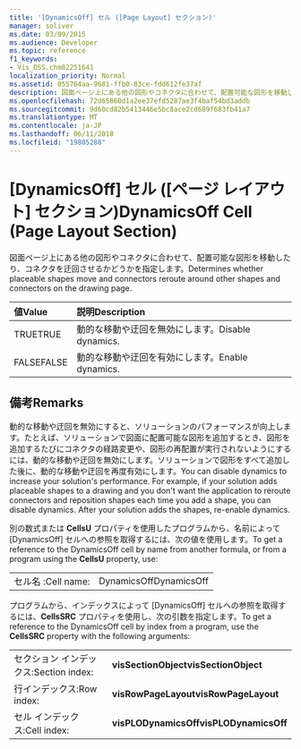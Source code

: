 ```yaml
---
title: '[DynamicsOff] セル ([Page Layout] セクション)'
manager: soliver
ms.date: 03/09/2015
ms.audience: Developer
ms.topic: reference
f1_keywords:
- Vis_DSS.chm82251641
localization_priority: Normal
ms.assetid: 055764aa-9681-ffb0-83ce-fdd612fe37af
description: 図面ページ上にある他の図形やコネクタに合わせて、配置可能な図形を移動したり、コネクタを迂回させるかどうかを指定します。
ms.openlocfilehash: 72d65860d1a2ee37efd5287ae3f4baf54bd3addb
ms.sourcegitcommit: 9d60cd82b5413446e5bc8ace2cd689f683fb41a7
ms.translationtype: MT
ms.contentlocale: ja-JP
ms.lasthandoff: 06/11/2018
ms.locfileid: "19805288"
---
```

# <a name="dynamicsoff-cell-page-layout-section"></a><span data-ttu-id="f9fe6-103">[DynamicsOff] セル ([ページ レイアウト] セクション)</span><span class="sxs-lookup"><span data-stu-id="f9fe6-103">DynamicsOff Cell (Page Layout Section)</span></span>

<span data-ttu-id="f9fe6-104">図面ページ上にある他の図形やコネクタに合わせて、配置可能な図形を移動したり、コネクタを迂回させるかどうかを指定します。</span><span class="sxs-lookup"><span data-stu-id="f9fe6-104">Determines whether placeable shapes move and connectors reroute around other shapes and connectors on the drawing page.</span></span>
  
|<span data-ttu-id="f9fe6-105">**値**</span><span class="sxs-lookup"><span data-stu-id="f9fe6-105">**Value**</span></span>|<span data-ttu-id="f9fe6-106">**説明**</span><span class="sxs-lookup"><span data-stu-id="f9fe6-106">**Description**</span></span>|
|:-----|:-----|
| <span data-ttu-id="f9fe6-107">TRUE</span><span class="sxs-lookup"><span data-stu-id="f9fe6-107">TRUE</span></span>  <br/> | <span data-ttu-id="f9fe6-108">動的な移動や迂回を無効にします。</span><span class="sxs-lookup"><span data-stu-id="f9fe6-108">Disable dynamics.</span></span>  <br/> |
| <span data-ttu-id="f9fe6-109">FALSE</span><span class="sxs-lookup"><span data-stu-id="f9fe6-109">FALSE</span></span>  <br/> | <span data-ttu-id="f9fe6-110">動的な移動や迂回を有効にします。</span><span class="sxs-lookup"><span data-stu-id="f9fe6-110">Enable dynamics.</span></span>  <br/> |
   
## <a name="remarks"></a><span data-ttu-id="f9fe6-111">備考</span><span class="sxs-lookup"><span data-stu-id="f9fe6-111">Remarks</span></span>

<span data-ttu-id="f9fe6-p101">動的な移動や迂回を無効にすると、ソリューションのパフォーマンスが向上します。たとえば、ソリューションで図面に配置可能な図形を追加するとき、図形を追加するたびにコネクタの経路変更や、図形の再配置が実行されないようにするには、動的な移動や迂回を無効にします。ソリューションで図形をすべて追加した後に、動的な移動や迂回を再度有効にします。</span><span class="sxs-lookup"><span data-stu-id="f9fe6-p101">You can disable dynamics to increase your solution's performance. For example, if your solution adds placeable shapes to a drawing and you don't want the application to reroute connectors and reposition shapes each time you add a shape, you can disable dynamics. After your solution adds the shapes, re-enable dynamics.</span></span>
  
<span data-ttu-id="f9fe6-115">別の数式または **CellsU** プロパティを使用したプログラムから、名前によって [DynamicsOff] セルへの参照を取得するには、次の値を使用します。</span><span class="sxs-lookup"><span data-stu-id="f9fe6-115">To get a reference to the DynamicsOff cell by name from another formula, or from a program using the **CellsU** property, use:</span></span> 
  
|||
|:-----|:-----|
| <span data-ttu-id="f9fe6-116">セル名 :</span><span class="sxs-lookup"><span data-stu-id="f9fe6-116">Cell name:</span></span>  <br/> | <span data-ttu-id="f9fe6-117">DynamicsOff</span><span class="sxs-lookup"><span data-stu-id="f9fe6-117">DynamicsOff</span></span>  <br/> |
   
<span data-ttu-id="f9fe6-118">プログラムから、インデックスによって [DynamicsOff] セルへの参照を取得するには、**CellsSRC** プロパティを使用し、次の引数を指定します。</span><span class="sxs-lookup"><span data-stu-id="f9fe6-118">To get a reference to the DynamicsOff cell by index from a program, use the **CellsSRC** property with the following arguments:</span></span> 
  
|||
|:-----|:-----|
| <span data-ttu-id="f9fe6-119">セクション インデックス:</span><span class="sxs-lookup"><span data-stu-id="f9fe6-119">Section index:</span></span>  <br/> |<span data-ttu-id="f9fe6-120">**visSectionObject**</span><span class="sxs-lookup"><span data-stu-id="f9fe6-120">**visSectionObject**</span></span> <br/> |
| <span data-ttu-id="f9fe6-121">行インデックス:</span><span class="sxs-lookup"><span data-stu-id="f9fe6-121">Row index:</span></span>  <br/> |<span data-ttu-id="f9fe6-122">**visRowPageLayout**</span><span class="sxs-lookup"><span data-stu-id="f9fe6-122">**visRowPageLayout**</span></span> <br/> |
| <span data-ttu-id="f9fe6-123">セル インデックス:</span><span class="sxs-lookup"><span data-stu-id="f9fe6-123">Cell index:</span></span>  <br/> |<span data-ttu-id="f9fe6-124">**visPLODynamicsOff**</span><span class="sxs-lookup"><span data-stu-id="f9fe6-124">**visPLODynamicsOff**</span></span> <br/> |
   

